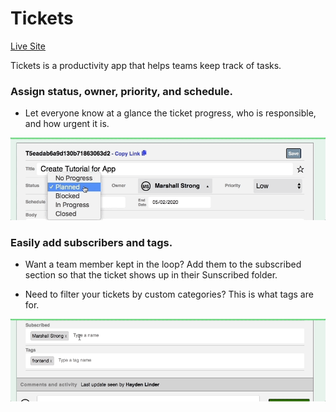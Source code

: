 # Tickets

[Live Site](https://ticats.herokuapp.com/#/login)

Tickets is a productivity app that helps teams keep track of tasks. 

### Assign status, owner, priority, and schedule.
- Let everyone know at a glance the ticket progress, who is responsible, and how urgent it is. 

![Ticket](readme_ticket_form.gif)

### Easily add subscribers and tags.
- Want a team member kept in the loop? Add them to the subscribed section so that the ticket shows up in their Sunscribed folder. 

- Need to filter your tickets by custom categories? This is what tags are for.

![Subscribed](readme_subscribed.gif)
